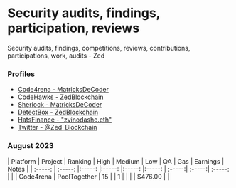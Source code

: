 # Security audits, findings, participation, reviews 
Security audits, findings, competitions, reviews, contributions, participations, work, audits - Zed 

### Profiles 
* <a href="https://code4rena.com/@MatricksDeCoder" target='_blank' >Code4rena - MatricksDeCoder</a>
* <a href="https://www.codehawks.com/profile/clk6kgukh0008ld088n5wns9l" target='_blank' >CodeHawks - ZedBlockchain</a>
* <a href= "https://audits.sherlock.xyz/judging-leaderboard" >Sherlock - MatricksDeCoder</a>
* [DetectBox - ZedBlockchain](https://app.detectbox.io/profile/ZedBlockchain)
* [HatsFinance - "zvinodashe.eth" ](https://app.hats.finance/bug-bounties)
* [Twitter - @Zed_Blockchain](https://twitter.com/Zed_Blockchain)

### August 2023 
 | Platform     | Project        | Ranking | High   | Medium | Low    | QA     | Gas    | Earnings | Notes |
 |  :-----:     | :-----:        |:-----:  |:-----: |:-----: |:-----: | :-----:| :-----:| :-----:  |       |
 | Code4rena    | PoolTogether   |     15  |        |    1   |        |        |        | $476.00  |       |
